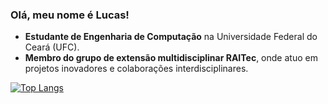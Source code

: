 ### Olá, meu nome é Lucas!

- **Estudante de Engenharia de Computação** na Universidade Federal do Ceará (UFC).
- **Membro do grupo de extensão multidisciplinar RAITec**, onde atuo em projetos inovadores e colaborações interdisciplinares.

[![Top Langs](https://github-readme-stats.vercel.app/api/top-langs/?username=Luckas33&layout=donut&locale=pt-br&bg_color=010409&text_color=ffffff&title_color=ffffff&border_color=30363D&border_radius=15)](https://github.com/Luckas33)
